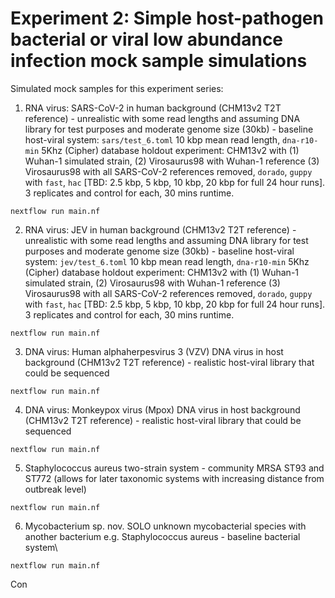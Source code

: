 # Experiment 2: Simple host-pathogen bacterial or viral low abundance infection mock sample simulations

Simulated mock samples for this experiment series:

1. RNA virus: SARS-CoV-2 in human background (CHM13v2 T2T reference) - unrealistic with some read lengths and assuming DNA library for test purposes and moderate genome size (30kb) - baseline host-viral system: `sars/test_6.toml` 10 kbp mean read length, `dna-r10-min` 5Khz (Cipher) database holdout experiment: CHM13v2 with (1) Wuhan-1 simulated strain, (2) Virosaurus98 with Wuhan-1 reference (3) Virosaurus98 with all SARS-CoV-2 references removed, `dorado`, `guppy` with `fast`, `hac` [TBD: 2.5 kbp, 5 kbp, 10 kbp, 20 kbp for full 24 hour runs]. 3 replicates and control for each, 30 mins runtime.

```terminal
nextflow run main.nf
```

2. RNA virus: JEV in human background (CHM13v2 T2T reference) - unrealistic with some read lengths and assuming DNA library for test purposes and moderate genome size (30kb) - baseline host-viral system: `jev/test_6.toml` 10 kbp mean read length, `dna-r10-min` 5Khz (Cipher) database holdout experiment: CHM13v2 with (1) Wuhan-1 simulated strain, (2) Virosaurus98 with Wuhan-1 reference (3) Virosaurus98 with all SARS-CoV-2 references removed, `dorado`, `guppy` with `fast`, `hac` [TBD: 2.5 kbp, 5 kbp, 10 kbp, 20 kbp for full 24 hour runs]. 3 replicates and control for each, 30 mins runtime.

```terminal
nextflow run main.nf
```

3. DNA virus: Human alphaherpesvirus 3 (VZV) DNA virus in host background (CHM13v2 T2T reference) - realistic host-viral library that could be sequenced

```terminal
nextflow run main.nf
```

4. DNA virus: Monkeypox virus (Mpox) DNA virus in host background (CHM13v2 T2T reference) - realistic host-viral library that could be sequenced

```terminal
nextflow run main.nf
```

5. Staphylococcus aureus two-strain system - community MRSA ST93 and ST772 (allows for later taxonomic systems with increasing distance from outbreak level)


```terminal
nextflow run main.nf
```

6. Mycobacterium sp. nov. SOLO unknown mycobacterial species with another bacterium e.g. Staphylococcus aureus - baseline bacterial system\

```terminal
nextflow run main.nf
```


Con